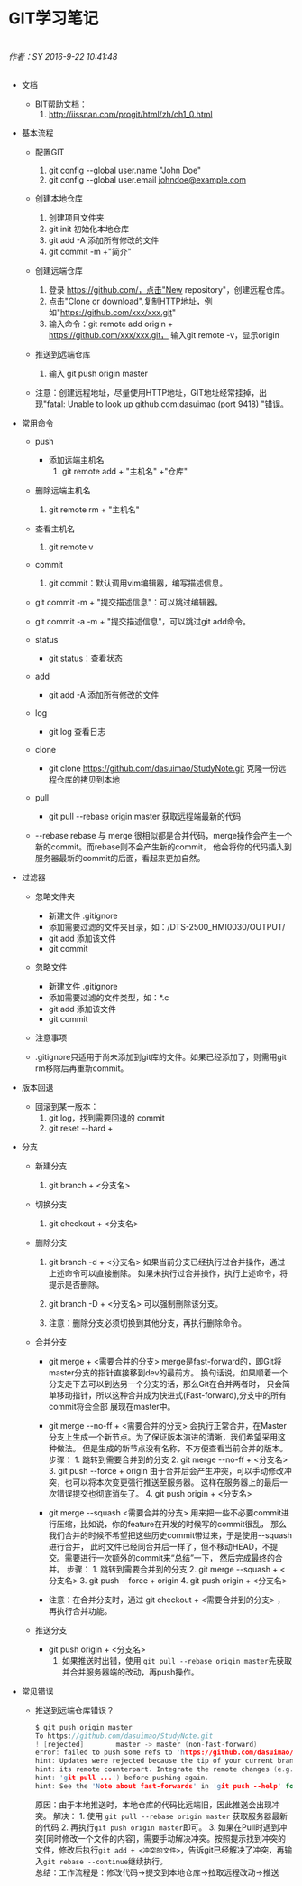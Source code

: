 # GIT学习笔记

#
*作者：SY*
*2016-9-22 10:41:48*
##

+ 文档
	+ BIT帮助文档：
		1. http://iissnan.com/progit/html/zh/ch1_0.html

+ 基本流程
	+ 配置GIT
	 	1. git config --global user.name "John Doe"
		2. git config --global user.email johndoe@example.com
	
	+ 创建本地仓库
		1. 创建项目文件夹
		2. git init 初始化本地仓库
		3. git add -A 添加所有修改的文件
		4. git commit -m +"简介"

	+ 创建远端仓库
		1. 登录 https://github.com/，点击"New repository"，创建远程仓库。
		2. 点击"Clone or download",复制HTTP地址，例如"https://github.com/xxx/xxx.git"
		3. 输入命令：git remote add origin + https://github.com/xxx/xxx.git，
		输入git remote -v，显示origin
	
	+ 推送到远端仓库
		1. 输入 git push origin master		
	
	+ 注意：创建远程地址，尽量使用HTTP地址，GIT地址经常挂掉，出现"fatal: Unable to look up github.com:dasuimao (port 9418) "错误。
			
+ 常用命令	
	+ push
		+ 添加远端主机名
			1. git remote add + "主机名" +"仓库"
	
	+ 删除远端主机名
		1. git remote rm + "主机名"
	
	+ 查看主机名
		1. git remote v
	
	+ commit
		1. git commit：默认调用vim编辑器，编写描述信息。
	
	+ git commit -m + "提交描述信息"：可以跳过编辑器。
	
	+ git commit -a -m + "提交描述信息"，可以跳过git add命令。
	
	+ status	
		+ git status：查看状态

	+ add
		+ git add -A 添加所有修改的文件
	
	+ log
		+ git log	查看日志

	+ clone
		+ git clone https://github.com/dasuimao/StudyNote.git 克隆一份远程仓库的拷贝到本地
	
	+ pull 
		+ git pull --rebase origin master 获取远程端最新的代码
		
	+ --rebase
		rebase 与 merge 很相似都是合并代码，merge操作会产生一个新的commit。而rebase则不会产生新的commit，
		他会将你的代码插入到服务器最新的commit的后面，看起来更加自然。

+ 过滤器
	+ 忽略文件夹
		+ 新建文件 .gitignore
		+ 添加需要过滤的文件夹目录，如：/DTS-2500_HMI0030/OUTPUT/
		+ git add 添加该文件
		+ git commit

	+ 忽略文件
		+ 新建文件 .gitignore
		+ 添加需要过滤的文件类型，如：*.c 
		+ git add 添加该文件
		+ git commit

	+ 注意事项
	+ .gitignore只适用于尚未添加到git库的文件。如果已经添加了，则需用git rm移除后再重新commit。

+ 版本回退			
	+ 回滚到某一版本：
		1. git log，找到需要回退的 commit
		2. git reset --hard + <SHA>
				
+ 分支
	+ 新建分支
		1. git branch + <分支名>
	
	+ 切换分支
		1. git checkout + <分支名>
		
	+ 删除分支
		1. git branch -d + <分支名>
				如果当前分支已经执行过合并操作，通过上述命令可以直接删除。
				如果未执行过合并操作，执行上述命令，将提示是否删除。
			
		2. git branch -D + <分支名> 
				可以强制删除该分支。
			
		3. 注意：删除分支必须切换到其他分支，再执行删除命令。
				
	+ 合并分支
		+ git merge + <需要合并的分支>	
			merge是fast-forward的，即Git将master分支的指针直接移到dev的最前方。
			换句话说，如果顺着一个分支走下去可以到达另一个分支的话，那么Git在合并两者时，
			只会简单移动指针，所以这种合并成为快进式(Fast-forward),分支中的所有commit将会全部
			展现在master中。
		
		+ git merge --no-ff + <需要合并的分支> 
			会执行正常合并，在Master分支上生成一个新节点。为了保证版本演进的清晰，我们希望采用这种做法。
			但是生成的新节点没有名称，不方便查看当前合并的版本。
			步骤：
				1. 跳转到需要合并到的分支
				2. git merge --no-ff + <分支名>
				3. git push --force + origin
				由于合并后会产生冲突，可以手动修改冲突，也可以将本次变更强行推送至服务器。
				这样在服务器上的最后一次错误提交也彻底消失了。
				4. git push origin + <分支名>
				
		+ git merge --squash <需要合并的分支>
			用来把一些不必要commit进行压缩，比如说，你的feature在开发的时候写的commit很乱，
			那么我们合并的时候不希望把这些历史commit带过来，于是使用--squash进行合并，
			此时文件已经同合并后一样了，但不移动HEAD，不提交。需要进行一次额外的commit来“总结”一下，
			然后完成最终的合并。
			步骤：
				1. 跳转到需要合并到的分支
				2. git merge --squash + <分支名>
				3. git push --force + origin
				4. git push origin + <分支名>
					
		+ 注意：在合并分支时，通过 git checkout + <需要合并到的分支> ，再执行合并功能。
				
	+ 推送分支
		+ git push origin + <分支名>			
			1. 如果推送时出错，使用 `git pull --rebase origin master`先获取并合并服务器端的改动，再push操作。

+ 常见错误
	+ 推送到远端仓库错误？
		```C
		$ git push origin master
		To https://github.com/dasuimao/StudyNote.git
		! [rejected]        master -> master (non-fast-forward)
		error: failed to push some refs to 'https://github.com/dasuimao/StudyNote.git'
		hint: Updates were rejected because the tip of your current branch is behind
		hint: its remote counterpart. Integrate the remote changes (e.g.
		hint: 'git pull ...') before pushing again.
		hint: See the 'Note about fast-forwards' in 'git push --help' for details.
	
		```
		原因：由于本地推送时，本地仓库的代码比远端旧，因此推送会出现冲突。
		解决：
			1. 使用 `git pull --rebase origin master` 获取服务器最新的代码
			2. 再执行`git push origin master`即可。
			3. 如果在Pull时遇到冲突[同时修改一个文件的内容]，需要手动解决冲突。按照提示找到冲突的文件，修改后执行`git add + <冲突的文件>`，告诉git已经解决了冲突，再输入`git rebase --continue`继续执行。	 
		总结：工作流程是：修改代码→提交到本地仓库→拉取远程改动→推送
